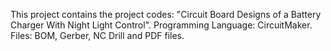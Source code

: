 This project contains the project codes:
"Circuit Board Designs of a Battery Charger With Night Light Control". 
Programming Language: CircuitMaker.
Files: BOM, Gerber, NC Drill and PDF files.